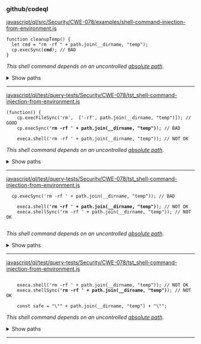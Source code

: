 ### github/codeql

[javascript/ql/src/Security/CWE-078/examples/shell-command-injection-from-environment.js](https://github.com/github/codeql/blob/48015e5a2e6202131f2d1062cc066dc33ed69a9b/javascript/ql/src/Security/CWE-078/examples/shell-command-injection-from-environment.js#L5-L5)

<pre><code class="javascript">function cleanupTemp() {
  let cmd = "rm -rf " + path.join(__dirname, "temp");
  cp.execSync(<strong>cmd</strong>); // BAD
}
</code></pre>

*This shell command depends on an uncontrolled [absolute path](https://github.com/github/codeql/blob/48015e5a2e6202131f2d1062cc066dc33ed69a9b/javascript/ql/src/Security/CWE-078/examples/shell-command-injection-from-environment.js#L4-L4).*

<details>
<summary>Show paths</summary>

#### Path with 5 steps
1. [javascript/ql/src/Security/CWE-078/examples/shell-command-injection-from-environment.js](https://github.com/github/codeql/blob/48015e5a2e6202131f2d1062cc066dc33ed69a9b/javascript/ql/src/Security/CWE-078/examples/shell-command-injection-from-environment.js#L4-L4)
    <pre><code class="javascript">  path = require("path");
    function cleanupTemp() {
      let cmd = "rm -rf " + path.join(<strong>__dirname</strong>, "temp");
      cp.execSync(cmd); // BAD
    }
    </code></pre>
    
2. [javascript/ql/src/Security/CWE-078/examples/shell-command-injection-from-environment.js](https://github.com/github/codeql/blob/48015e5a2e6202131f2d1062cc066dc33ed69a9b/javascript/ql/src/Security/CWE-078/examples/shell-command-injection-from-environment.js#L4-L4)
    <pre><code class="javascript">  path = require("path");
    function cleanupTemp() {
      let cmd = "rm -rf " + <strong>path.join(__dirname, "temp")</strong>;
      cp.execSync(cmd); // BAD
    }
    </code></pre>
    
3. [javascript/ql/src/Security/CWE-078/examples/shell-command-injection-from-environment.js](https://github.com/github/codeql/blob/48015e5a2e6202131f2d1062cc066dc33ed69a9b/javascript/ql/src/Security/CWE-078/examples/shell-command-injection-from-environment.js#L4-L4)
    <pre><code class="javascript">  path = require("path");
    function cleanupTemp() {
      let cmd = <strong>"rm -rf " + path.join(__dirname, "temp")</strong>;
      cp.execSync(cmd); // BAD
    }
    </code></pre>
    
4. [javascript/ql/src/Security/CWE-078/examples/shell-command-injection-from-environment.js](https://github.com/github/codeql/blob/48015e5a2e6202131f2d1062cc066dc33ed69a9b/javascript/ql/src/Security/CWE-078/examples/shell-command-injection-from-environment.js#L4-L4)
    <pre><code class="javascript">  path = require("path");
    function cleanupTemp() {
      let <strong>cmd = "rm -rf " + path.join(__dirname, "temp")</strong>;
      cp.execSync(cmd); // BAD
    }
    </code></pre>
    
5. [javascript/ql/src/Security/CWE-078/examples/shell-command-injection-from-environment.js](https://github.com/github/codeql/blob/48015e5a2e6202131f2d1062cc066dc33ed69a9b/javascript/ql/src/Security/CWE-078/examples/shell-command-injection-from-environment.js#L5-L5)
    <pre><code class="javascript">function cleanupTemp() {
      let cmd = "rm -rf " + path.join(__dirname, "temp");
      cp.execSync(<strong>cmd</strong>); // BAD
    }
    </code></pre>
    

</details>

----------------------------------------

[javascript/ql/test/query-tests/Security/CWE-078/tst_shell-command-injection-from-environment.js](https://github.com/github/codeql/blob/48015e5a2e6202131f2d1062cc066dc33ed69a9b/javascript/ql/test/query-tests/Security/CWE-078/tst_shell-command-injection-from-environment.js#L6-L6)

<pre><code class="javascript">(function() {
	cp.execFileSync('rm',  ['-rf', path.join(__dirname, "temp")]); // GOOD
	cp.execSync(<strong>'rm -rf ' + path.join(__dirname, "temp")</strong>); // BAD

	execa.shell('rm -rf ' + path.join(__dirname, "temp")); // NOT OK
</code></pre>

*This shell command depends on an uncontrolled [absolute path](https://github.com/github/codeql/blob/48015e5a2e6202131f2d1062cc066dc33ed69a9b/javascript/ql/test/query-tests/Security/CWE-078/tst_shell-command-injection-from-environment.js#L6-L6).*

<details>
<summary>Show paths</summary>

#### Path with 3 steps
1. [javascript/ql/test/query-tests/Security/CWE-078/tst_shell-command-injection-from-environment.js](https://github.com/github/codeql/blob/48015e5a2e6202131f2d1062cc066dc33ed69a9b/javascript/ql/test/query-tests/Security/CWE-078/tst_shell-command-injection-from-environment.js#L6-L6)
    <pre><code class="javascript">(function() {
    	cp.execFileSync('rm',  ['-rf', path.join(__dirname, "temp")]); // GOOD
    	cp.execSync('rm -rf ' + path.join(<strong>__dirname</strong>, "temp")); // BAD
    
    	execa.shell('rm -rf ' + path.join(__dirname, "temp")); // NOT OK
    </code></pre>
    
2. [javascript/ql/test/query-tests/Security/CWE-078/tst_shell-command-injection-from-environment.js](https://github.com/github/codeql/blob/48015e5a2e6202131f2d1062cc066dc33ed69a9b/javascript/ql/test/query-tests/Security/CWE-078/tst_shell-command-injection-from-environment.js#L6-L6)
    <pre><code class="javascript">(function() {
    	cp.execFileSync('rm',  ['-rf', path.join(__dirname, "temp")]); // GOOD
    	cp.execSync('rm -rf ' + <strong>path.join(__dirname, "temp")</strong>); // BAD
    
    	execa.shell('rm -rf ' + path.join(__dirname, "temp")); // NOT OK
    </code></pre>
    
3. [javascript/ql/test/query-tests/Security/CWE-078/tst_shell-command-injection-from-environment.js](https://github.com/github/codeql/blob/48015e5a2e6202131f2d1062cc066dc33ed69a9b/javascript/ql/test/query-tests/Security/CWE-078/tst_shell-command-injection-from-environment.js#L6-L6)
    <pre><code class="javascript">(function() {
    	cp.execFileSync('rm',  ['-rf', path.join(__dirname, "temp")]); // GOOD
    	cp.execSync(<strong>'rm -rf ' + path.join(__dirname, "temp")</strong>); // BAD
    
    	execa.shell('rm -rf ' + path.join(__dirname, "temp")); // NOT OK
    </code></pre>
    

</details>

----------------------------------------

[javascript/ql/test/query-tests/Security/CWE-078/tst_shell-command-injection-from-environment.js](https://github.com/github/codeql/blob/48015e5a2e6202131f2d1062cc066dc33ed69a9b/javascript/ql/test/query-tests/Security/CWE-078/tst_shell-command-injection-from-environment.js#L8-L8)

<pre><code class="javascript">	cp.execSync('rm -rf ' + path.join(__dirname, "temp")); // BAD

	execa.shell(<strong>'rm -rf ' + path.join(__dirname, "temp")</strong>); // NOT OK
	execa.shellSync('rm -rf ' + path.join(__dirname, "temp")); // NOT OK

</code></pre>

*This shell command depends on an uncontrolled [absolute path](https://github.com/github/codeql/blob/48015e5a2e6202131f2d1062cc066dc33ed69a9b/javascript/ql/test/query-tests/Security/CWE-078/tst_shell-command-injection-from-environment.js#L8-L8).*

<details>
<summary>Show paths</summary>

#### Path with 3 steps
1. [javascript/ql/test/query-tests/Security/CWE-078/tst_shell-command-injection-from-environment.js](https://github.com/github/codeql/blob/48015e5a2e6202131f2d1062cc066dc33ed69a9b/javascript/ql/test/query-tests/Security/CWE-078/tst_shell-command-injection-from-environment.js#L8-L8)
    <pre><code class="javascript">	cp.execSync('rm -rf ' + path.join(__dirname, "temp")); // BAD
    
    	execa.shell('rm -rf ' + path.join(<strong>__dirname</strong>, "temp")); // NOT OK
    	execa.shellSync('rm -rf ' + path.join(__dirname, "temp")); // NOT OK
    
    </code></pre>
    
2. [javascript/ql/test/query-tests/Security/CWE-078/tst_shell-command-injection-from-environment.js](https://github.com/github/codeql/blob/48015e5a2e6202131f2d1062cc066dc33ed69a9b/javascript/ql/test/query-tests/Security/CWE-078/tst_shell-command-injection-from-environment.js#L8-L8)
    <pre><code class="javascript">	cp.execSync('rm -rf ' + path.join(__dirname, "temp")); // BAD
    
    	execa.shell('rm -rf ' + <strong>path.join(__dirname, "temp")</strong>); // NOT OK
    	execa.shellSync('rm -rf ' + path.join(__dirname, "temp")); // NOT OK
    
    </code></pre>
    
3. [javascript/ql/test/query-tests/Security/CWE-078/tst_shell-command-injection-from-environment.js](https://github.com/github/codeql/blob/48015e5a2e6202131f2d1062cc066dc33ed69a9b/javascript/ql/test/query-tests/Security/CWE-078/tst_shell-command-injection-from-environment.js#L8-L8)
    <pre><code class="javascript">	cp.execSync('rm -rf ' + path.join(__dirname, "temp")); // BAD
    
    	execa.shell(<strong>'rm -rf ' + path.join(__dirname, "temp")</strong>); // NOT OK
    	execa.shellSync('rm -rf ' + path.join(__dirname, "temp")); // NOT OK
    
    </code></pre>
    

</details>

----------------------------------------

[javascript/ql/test/query-tests/Security/CWE-078/tst_shell-command-injection-from-environment.js](https://github.com/github/codeql/blob/48015e5a2e6202131f2d1062cc066dc33ed69a9b/javascript/ql/test/query-tests/Security/CWE-078/tst_shell-command-injection-from-environment.js#L9-L9)

<pre><code class="javascript">
	execa.shell('rm -rf ' + path.join(__dirname, "temp")); // NOT OK
	execa.shellSync(<strong>'rm -rf ' + path.join(__dirname, "temp")</strong>); // NOT OK

	const safe = "\"" + path.join(__dirname, "temp") + "\"";
</code></pre>

*This shell command depends on an uncontrolled [absolute path](https://github.com/github/codeql/blob/48015e5a2e6202131f2d1062cc066dc33ed69a9b/javascript/ql/test/query-tests/Security/CWE-078/tst_shell-command-injection-from-environment.js#L9-L9).*

<details>
<summary>Show paths</summary>

#### Path with 3 steps
1. [javascript/ql/test/query-tests/Security/CWE-078/tst_shell-command-injection-from-environment.js](https://github.com/github/codeql/blob/48015e5a2e6202131f2d1062cc066dc33ed69a9b/javascript/ql/test/query-tests/Security/CWE-078/tst_shell-command-injection-from-environment.js#L9-L9)
    <pre><code class="javascript">
    	execa.shell('rm -rf ' + path.join(__dirname, "temp")); // NOT OK
    	execa.shellSync('rm -rf ' + path.join(<strong>__dirname</strong>, "temp")); // NOT OK
    
    	const safe = "\"" + path.join(__dirname, "temp") + "\"";
    </code></pre>
    
2. [javascript/ql/test/query-tests/Security/CWE-078/tst_shell-command-injection-from-environment.js](https://github.com/github/codeql/blob/48015e5a2e6202131f2d1062cc066dc33ed69a9b/javascript/ql/test/query-tests/Security/CWE-078/tst_shell-command-injection-from-environment.js#L9-L9)
    <pre><code class="javascript">
    	execa.shell('rm -rf ' + path.join(__dirname, "temp")); // NOT OK
    	execa.shellSync('rm -rf ' + <strong>path.join(__dirname, "temp")</strong>); // NOT OK
    
    	const safe = "\"" + path.join(__dirname, "temp") + "\"";
    </code></pre>
    
3. [javascript/ql/test/query-tests/Security/CWE-078/tst_shell-command-injection-from-environment.js](https://github.com/github/codeql/blob/48015e5a2e6202131f2d1062cc066dc33ed69a9b/javascript/ql/test/query-tests/Security/CWE-078/tst_shell-command-injection-from-environment.js#L9-L9)
    <pre><code class="javascript">
    	execa.shell('rm -rf ' + path.join(__dirname, "temp")); // NOT OK
    	execa.shellSync(<strong>'rm -rf ' + path.join(__dirname, "temp")</strong>); // NOT OK
    
    	const safe = "\"" + path.join(__dirname, "temp") + "\"";
    </code></pre>
    

</details>

----------------------------------------
